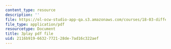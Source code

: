```yaml
---
content_type: resource
description: ''
file: https://ol-ocw-studio-app-qa.s3.amazonaws.com/courses/18-03-differential-equations-spring-2010/2116b9196632772128de7ad16c322aef_sZ2qulI6GEk.pdf
file_type: application/pdf
resourcetype: Document
title: 3play pdf file
uid: 2116b919-6632-7721-28de-7ad16c322aef
---
```

